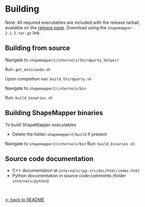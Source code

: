 <!---
NOTE:
If you're reading this, instead try opening README.html in a web browser 
or view this file from within the github repository website.

This is a github-flavored markdown file not meant to be easily readable.
-->

Building
========

Note: All required executables are included with the release tarball,
available on the [release page](https://github.com/Weeks-UNC/shapemapper2/releases).
Download using the `shapemapper-2.1.5.tar.gz` link.


Building from source
--------------------
Navigate to `shapemapper2/internals/thirdparty_helper/`

Run:
`get_miniconda.sh`

Upon completion run:
`build_thirdparty.sh`

Navigate to `shapemapper2/internals/bin`

Run:
`build_binaries.sh`


Building ShapeMapper binaries
-----------------------------

To build ShapeMapper executables
- Delete the folder `shapemapper2/build` if present

Navigate to `shapemapper2/internals/bin`
Run:
`build_binaries.sh`


Source code documentation
-------------------------
- C++ documentation at `internals/cpp-src/doc/html/index.html`
- Python documentation in source code comments (folder `internals/python`)


&nbsp;&nbsp;&nbsp;&nbsp;

[← back to README](../README.md)
